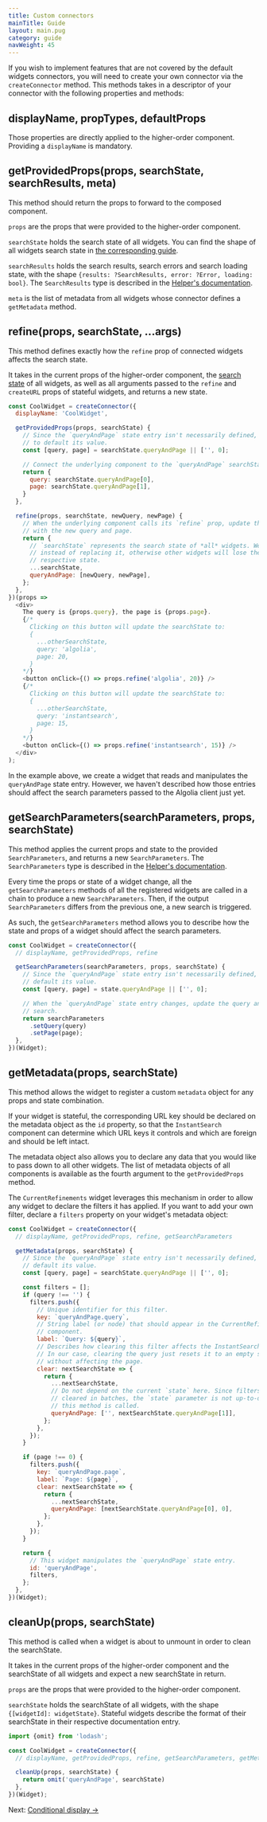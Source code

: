 ```yaml
---
title: Custom connectors
mainTitle: Guide
layout: main.pug
category: guide
navWeight: 45
---
```


If you wish to implement features that are not covered by the default widgets connectors, you will need to create your own connector via the `createConnector` method. This methods takes in a descriptor of your connector with the following properties and methods:

## displayName, propTypes, defaultProps

Those properties are directly applied to the higher-order component. Providing a `displayName` is mandatory.

## getProvidedProps(props, searchState, searchResults, meta)

This method should return the props to forward to the composed component.

`props` are the props that were provided to the higher-order component.

`searchState` holds the search state of all widgets. You can find the shape of all widgets search state in [the corresponding guide](guidesSearch%20state.html).

`searchResults` holds the search results, search errors and search loading state, with the shape `{results: ?SearchResults, error: ?Error, loading: bool}`. The `SearchResults` type is described in the [Helper's documentation](https://community.algolia.com/algoliasearch-helper-js/reference.html#searchresults).

`meta` is the list of metadata from all widgets whose connector defines a `getMetadata` method.

## refine(props, searchState, ...args)

This method defines exactly how the `refine` prop of connected widgets affects the search state.

It takes in the current props of the higher-order component, the [search state](guide/Search%20state.html) of all widgets, as well as all arguments passed to the `refine` and `createURL` props of stateful widgets, and returns a new state.

```javascript
const CoolWidget = createConnector({
  displayName: 'CoolWidget',

  getProvidedProps(props, searchState) {
    // Since the `queryAndPage` state entry isn't necessarily defined, we need
    // to default its value.
    const [query, page] = searchState.queryAndPage || ['', 0];

    // Connect the underlying component to the `queryAndPage` searchState entry.
    return {
      query: searchState.queryAndPage[0],
      page: searchState.queryAndPage[1],
    }
  },

  refine(props, searchState, newQuery, newPage) {
    // When the underlying component calls its `refine` prop, update the searchState
    // with the new query and page.
    return {
      // `searchState` represents the search state of *all* widgets. We need to extend it
      // instead of replacing it, otherwise other widgets will lose their
      // respective state.
      ...searchState,
      queryAndPage: [newQuery, newPage],
    };
  },
})(props =>
  <div>
    The query is {props.query}, the page is {props.page}.
    {/*
      Clicking on this button will update the searchState to:
      {
        ...otherSearchState,
        query: 'algolia',
        page: 20,
      }
    */}
    <button onClick={() => props.refine('algolia', 20)} />
    {/*
      Clicking on this button will update the searchState to:
      {
        ...otherSearchState,
        query: 'instantsearch',
        page: 15,
      }
    */}
    <button onClick={() => props.refine('instantsearch', 15)} />
  </div>
);
```

In the example above, we create a widget that reads and manipulates the `queryAndPage` state entry. However, we haven't described how those entries should affect the search parameters passed to the Algolia client just yet.

## getSearchParameters(searchParameters, props, searchState)

This method applies the current props and state to the provided `SearchParameters`, and returns a new `SearchParameters`. The `SearchParameters` type is described in the [Helper's documentation](https://community.algolia.com/algoliasearch-helper-js/reference.html#searchparameters).

Every time the props or state of a widget change, all the `getSearchParameters` methods of all the registered widgets are called in a chain to produce a new `SearchParameters`. Then, if the output `SearchParameters` differs from the previous one, a new search is triggered.

As such, the `getSearchParameters` method allows you to describe how the state and props of a widget should affect the search parameters.

```javascript
const CoolWidget = createConnector({
  // displayName, getProvidedProps, refine

  getSearchParameters(searchParameters, props, searchState) {
    // Since the `queryAndPage` state entry isn't necessarily defined, we need
    // default its value.
    const [query, page] = state.queryAndPage || ['', 0];

    // When the `queryAndPage` state entry changes, update the query and page of
    // search.
    return searchParameters
      .setQuery(query)
      .setPage(page);
  },
})(Widget);
```

## getMetadata(props, searchState)

This method allows the widget to register a custom `metadata` object for any props and state combination.

If your widget is stateful, the corresponding URL key should be declared on the metadata object as the `id` property, so that the `InstantSearch` component can determine which URL keys it controls and which are foreign and should be left intact.

The metadata object also allows you to declare any data that you would like to pass down to all other widgets. The list of metadata objects of all components is available as the fourth argument to the `getProvidedProps` method.

The `CurrentRefinements` widget leverages this mechanism in order to allow any widget to declare the filters it has applied. If you want to add your own filter, declare a `filters` property on your widget's metadata object:

```javascript
const CoolWidget = createConnector({
  // displayName, getProvidedProps, refine, getSearchParameters

  getMetadata(props, searchState) {
    // Since the `queryAndPage` state entry isn't necessarily defined, we need
    // default its value.
    const [query, page] = searchState.queryAndPage || ['', 0];

    const filters = [];
    if (query !== '') {
      filters.push({
        // Unique identifier for this filter.
        key: `queryAndPage.query`,
        // String label (or node) that should appear in the CurrentRefinements
        // component.
        label: `Query: ${query}`,
        // Describes how clearing this filter affects the InstantSearch state.
        // In our case, clearing the query just resets it to an empty string
        // without affecting the page.
        clear: nextSearchState => {
          return {
            ...nextSearchState,
            // Do not depend on the current `state` here. Since filters can be
            // cleared in batches, the `state` parameter is not up-to-date when
            // this method is called.
            queryAndPage: ['', nextSearchState.queryAndPage[1]],
          };
        },
      });
    }

    if (page !== 0) {
      filters.push({
        key: `queryAndPage.page`,
        label: `Page: ${page}`,
        clear: nextSearchState => {
          return {
            ...nextSearchState,
            queryAndPage: [nextSearchState.queryAndPage[0], 0],
          };
        },
      });
    }

    return {
      // This widget manipulates the `queryAndPage` state entry.
      id: 'queryAndPage',
      filters,
    };
  },
})(Widget);
```

## cleanUp(props, searchState)

This method is called when a widget is about to unmount in order to clean the searchState.

It takes in the current props of the higher-order component and the searchState of all widgets and expect a new searchState in return.

`props` are the props that were provided to the higher-order component.

`searchState` holds the searchState of all widgets, with the shape `{[widgetId]: widgetState}`. Stateful widgets describe the format of their searchState in their respective documentation entry.

```javascript
import {omit} from 'lodash';

const CoolWidget = createConnector({
  // displayName, getProvidedProps, refine, getSearchParameters, getMetadata

  cleanUp(props, searchState) {
    return omit('queryAndPage', searchState)
  },
})(Widget);
```

<div class="guide-nav">
Next: <a href="guide/Conditional display.html">Conditional display →</a>
</div>
